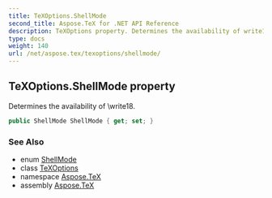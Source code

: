 ```yaml
---
title: TeXOptions.ShellMode
second_title: Aspose.TeX for .NET API Reference
description: TeXOptions property. Determines the availability of write18
type: docs
weight: 140
url: /net/aspose.tex/texoptions/shellmode/
---
```

## TeXOptions.ShellMode property

Determines the availability of \write18.

```csharp
public ShellMode ShellMode { get; set; }
```

### See Also

* enum [ShellMode](../../shellmode/)
* class [TeXOptions](../)
* namespace [Aspose.TeX](../../texoptions/)
* assembly [Aspose.TeX](../../../)


